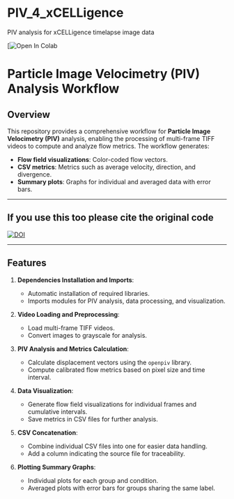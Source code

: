 # PIV_4_xCELLigence
PIV analysis for xCELLigence timelapse image data

[![Open In Colab](https://github.com/CellMigrationLab/PIV_4_xCELLigence/blob/main/notebooks/PIV-analysis_96_well_plate.ipynb)

# Particle Image Velocimetry (PIV) Analysis Workflow

## Overview
This repository provides a comprehensive workflow for **Particle Image Velocimetry (PIV)** analysis, enabling the processing of multi-frame TIFF videos to compute and analyze flow metrics. The workflow generates:
- **Flow field visualizations**: Color-coded flow vectors.
- **CSV metrics**: Metrics such as average velocity, direction, and divergence.
- **Summary plots**: Graphs for individual and averaged data with error bars.

---

## If you use this too please cite the original code
[![DOI](https://zenodo.org/badge/DOI/10.5281/zenodo.4409178.svg)](https://doi.org/10.5281/zenodo.4409178)

---

## Features
1. **Dependencies Installation and Imports**:
   - Automatic installation of required libraries.
   - Imports modules for PIV analysis, data processing, and visualization.

2. **Video Loading and Preprocessing**:
   - Load multi-frame TIFF videos.
   - Convert images to grayscale for analysis.

3. **PIV Analysis and Metrics Calculation**:
   - Calculate displacement vectors using the `openpiv` library.
   - Compute calibrated flow metrics based on pixel size and time interval.

4. **Data Visualization**:
   - Generate flow field visualizations for individual frames and cumulative intervals.
   - Save metrics in CSV files for further analysis.

5. **CSV Concatenation**:
   - Combine individual CSV files into one for easier data handling.
   - Add a column indicating the source file for traceability.

6. **Plotting Summary Graphs**:
   - Individual plots for each group and condition.
   - Averaged plots with error bars for groups sharing the same label.





